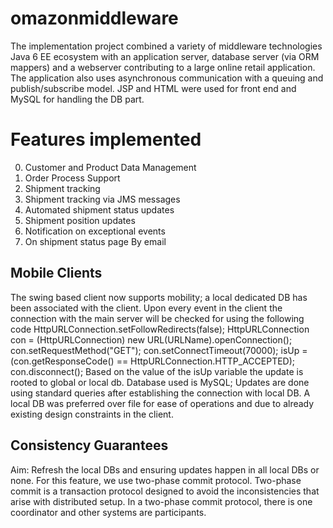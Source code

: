 # omazonmiddleware
The implementation project combined a variety of middleware technologies Java 6 EE ecosystem with an application server, database server (via ORM mappers) and a webserver contributing to a large
online retail application. The application also uses asynchronous communication with a queuing and publish/subscribe model. JSP and HTML were used for front end and MySQL for handling the DB
part.

Features implemented
======================
0. Customer and Product Data Management 
0. Order Process Support 
0. Shipment tracking
0. Shipment tracking via JMS messages
0. Automated shipment status updates
0. Shipment position updates
0. Notification on exceptional events
0. On shipment status page By email

Mobile Clients
---------------
The swing based client now supports mobility; a local dedicated DB has been associated with the client. Upon every event in the client the connection with the main server will be checked for using the following code
HttpURLConnection.setFollowRedirects(false);
HttpURLConnection con = (HttpURLConnection) new URL(URLName).openConnection();
con.setRequestMethod("GET");
con.setConnectTimeout(70000);
isUp = (con.getResponseCode() == HttpURLConnection.HTTP_ACCEPTED);
con.disconnect();
Based on the value of the isUp variable the update is rooted to global or local db. Database used is MySQL; Updates are done using standard queries after establishing the connection with local DB. A local DB was preferred over file for ease of operations and due to already existing design constraints in the client.


Consistency Guarantees
-------------------------
Aim: Refresh the local DBs and ensuring updates happen in all local DBs or none.
For this feature, we use two-phase commit protocol. Two-phase commit is a transaction protocol designed to avoid the inconsistencies that arise with distributed setup. In a two-phase commit protocol, there is one coordinator and other systems are participants.
